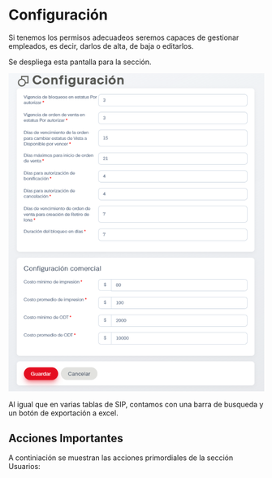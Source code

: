 # Configuración

Si tenemos los permisos adecuadeos seremos capaces de gestionar empleados, es decir, darlos de alta, de baja o editarlos.

Se despliega esta pantalla para la sección.

![config](../assets/config.png)

Al igual que en varias tablas de SIP, contamos con una barra de busqueda y un botón de exportación a excel.

## Acciones Importantes

A continiación se muestran las acciones primordiales de la sección Usuarios:

